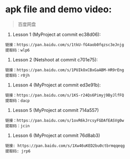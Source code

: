 # apk file and demo video:

> 百度网盘

1. Lesson 1 (MyProject at commit ec38d06):

```
链接：https://pan.baidu.com/s/1tkU-fG4aob0fqzsc3eJnjg 
提取码：wlp6 
```

1. Lesson 2 (Netshoot at commit c701e75):

```
链接：https://pan.baidu.com/s/1PUIkOxCBxGaABM-HR9rEng 
提取码：r0jh 
```

1. Lesson 4 (MyProject at commit ed3e91b):

```
链接：https://pan.baidu.com/s/1KS-r24Qs6Pimyj9ByJlfFQ 
提取码：dacp 
```

1. Lesson 5 (MyProject at commit 714a557)

```
链接：https://pan.baidu.com/s/1ovR6kJrcsyFGDAfEASVg0w 
提取码：jcin 
```

1. Lesson 6 (MyProject at commit 76d8ab3)

```
链接: https://pan.baidu.com/s/1Xw46uKED2bu0ctbrmqqeqg
提取码: jrp6
```
